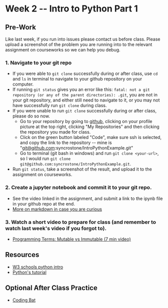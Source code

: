 # Week 2 -- Intro to Python Part 1

## Pre-Work
Like last week, if you run into issues please contact us before class. Please upload a screenshot of the problem you are running into to the relevant assignment on courseworks so we can help you debug.

### 1. Navigate to your git repo
- If you were able to `git clone` successfully during or after class, use `cd` and `ls` in terminal to navigate to your github repository on your computer.
- If running `git status` gives you an error like this: ```fatal: not a git repository (or any of the parent directories): .git```, you are not in your git repository, and either still need to navigate to it, or you may not have successfully run `git clone` during class.
- If you were unable to run `git clone` successfully during or after class, please do so now.
  - Go to your repository by going to [github](github.com), clicking on your profile picture at the top right, clicking "My Repositories" and then clicking the repository you made for class.
  - Click on the green button labeled "Code", make sure ssh is selected, and copy the link to the repository -- mine is "git@github.com:syncrostone/IntroPythonExample.git"
  - Go to terminal (git bash in windows) and run `git clone <your-url>`, so I would run `git clone git@github.com:syncrostone/IntroPythonExample.git`. 
- Run `git status`, take a screenshot of the result, and upload it to the assignment on courseworks.

### 2. Create a jupyter notebook and commit it to your git repo.
- See the video linked in the assignment, and submit a link to the ipynb file in your github repo at the end.
- [More on markdown in case you are curious](https://jupyter-notebook.readthedocs.io/en/stable/examples/Notebook/Working%20With%20Markdown%20Cells.html)

### 3. Watch a short video to prepare for class (and remember to watch last week's video if you forgot to).
- [Programming Terms: Mutable vs Immutable (7 min video)](https://www.youtube.com/watch?v=5qQQ3yzbKp8)


## Resources
- [W3 schools python intro](https://www.w3schools.com/python/python_operators.asp)
- [Python's tutorial](https://docs.python.org/3/tutorial/introduction.html)

## Optional After Class Practice
- [Coding Bat](https://codingbat.com/python)
